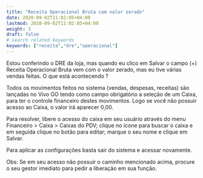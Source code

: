 ```yaml
---
title: "Receita Operacional Bruta com valor zerado"
date: 2020-09-02T11:02:05+04:00
lastmod: 2020-09-02T11:02:05+04:00
weight: 3
draft: false
# search related keywords
keywords: ["receita","dre","operacional"]
---
```


Estou conferindo o DRE da loja, mas quando eu clico em Salvar o campo (+) Receita Operacional Bruta vem com o valor zerado, mas eu tive várias vendas feitas. O que está acontecendo ?

Todos os movimentos feitos no sistema (vendas, despesas, receitas) são lançadas no Vivo GO tendo como campo obrigatório a seleção de um Caixa, para ter o controle financeiro destes movimentos. Logo se você não possuir acesso ao Caixa, o valor irá aparecer 0,00.

Para resolver, libere o acesso do caixa em seu usuário através do menu Financeiro > Caixa > Caixas do PDV; clique no ícone para buscar o caixa e em seguida clique no botão para editar; marque o seu nome e clique em Salvar.

Para aplicar as configurações basta sair do sistema e acessar novamente.

Obs: Se em seu acesso não possuir o caminho mencionado acima, procure o seu gestor imediato para pedir a liberação em sua função.

